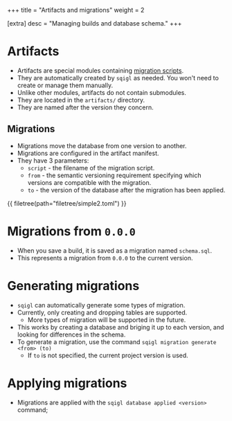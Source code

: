 +++
title = "Artifacts and migrations"
weight = 2

[extra]
desc = "Managing builds and database schema."
+++

# Artifacts

- Artifacts are special modules containing [migration scripts](https://en.wikipedia.org/wiki/Schema_migration).
- They are automatically created by `sqigl` as needed. You won't need to create
    or manage them manually.
- Unlike other modules, artifacts do not contain submodules.
- They are located in the `artifacts/` directory.
- They are named after the version they concern.

## Migrations

- Migrations move the database from one version to another.
- Migrations are configured in the artifact manifest.
- They have 3 parameters:
    - `script` - the filename of the migration script.
    - `from` - the semantic versioning requirement specifying which versions are compatible with the migration.
    - `to` - the version of the database after the migration has been applied.

{{ filetree(path="filetree/simple2.toml") }}

# Migrations from `0.0.0`

- When you save a build, it is saved as a migration named `schema.sql`.
- This represents a migration from `0.0.0` to the current version.

# Generating migrations

- `sqigl` can automatically generate some types of migration.
- Currently, only creating and dropping tables are supported.
    - More types of migration will be supported in the future.
- This works by creating a database and briging it up to each version, and
    looking for differences in the schema.
- To generate a migration, use the command `sqigl migration generate <from> (to)`
    - If `to` is not specified, the current project version is used.

# Applying migrations

- Migrations are applied with the `sqigl database applied <version>` command;
